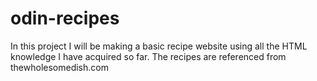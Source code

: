 # odin-recipes
In this project I will be making a basic recipe website using all the HTML knowledge I have acquired so far.
The recipes are referenced from thewholesomedish.com